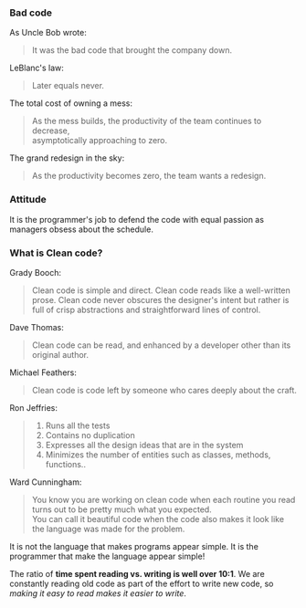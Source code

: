 ### Bad code
As Uncle Bob wrote:
> It was the bad code that
> brought the company down.

LeBlanc's law:
> Later equals never.

The total cost of owning a mess: 
> As the mess builds, the productivity of the team continues to decrease,   
> asymptotically approaching to zero.

The grand redesign in the sky:
> As the productivity becomes zero, the team wants a redesign.   

### Attitude
It is the programmer's job to defend the code with equal passion as   
managers obsess about the schedule.

### What is Clean code?
Grady Booch:
> Clean code is simple and direct. Clean code reads like a well-written prose. Clean code never obscures the designer's intent 
> but rather is full of crisp abstractions and straightforward lines of control.   

Dave Thomas:
> Clean code can be read, and enhanced by a developer other than its original author.

Michael Feathers:
> Clean code is code left by someone who cares deeply about the craft.

Ron Jeffries:
> 1. Runs all the tests
> 2. Contains no duplication
> 3. Expresses all the design ideas that are in the system
> 4. Minimizes the number of entities such as classes, methods, functions..

Ward Cunningham:
> You know you are working on clean code when each routine you read turns out to be pretty much what you expected.   
> You can call it beautiful code when the code also makes it look like the language was made for the problem.   

It is not the language that makes programs appear simple. It is the programmer that make the language appear simple!

The ratio of **time spent reading vs. writing is well over 10:1**. We are constantly reading old code as part of the effort
to write new code, so *making it easy to read makes it easier to write*.
